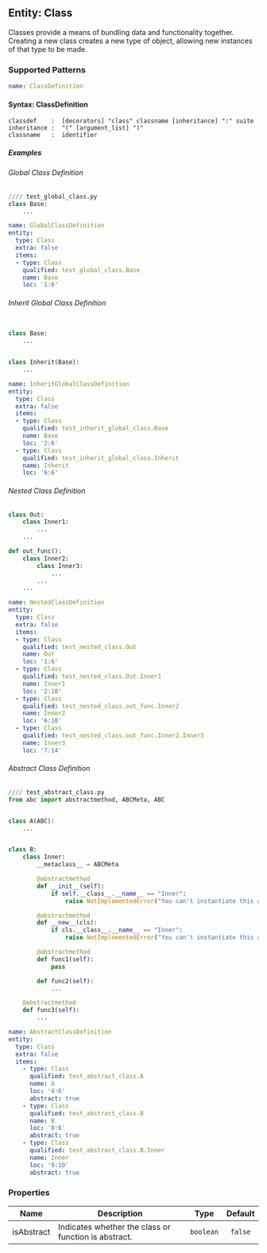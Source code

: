 ## Entity: Class
Classes provide a means of bundling data and functionality together. Creating a new class creates a new type of object, allowing new instances of that type to be made.

### Supported Patterns
```yaml
name: ClassDefinition
```
#### Syntax: ClassDefinition

```text
classdef    :  [decorators] "class" classname [inheritance] ":" suite
inheritance :  "(" [argument_list] ")"
classname   :  identifier
```

##### Examples
###### Global Class Definition

```python
//// test_global_class.py
class Base:
    ...
```

```yaml
name: GlobalClassDefinition
entity:
  type: Class
  extra: false
  items:
  - type: Class
    qualified: test_global_class.Base
    name: Base
    loc: '1:6'
```

###### Inherit Global Class Definition

```python

class Base:
    ...


class Inherit(Base):
    ...

```
```yaml
name: InheritGlobalClassDefinition
entity:
  type: Class
  extra: false
  items:
  - type: Class
    qualified: test_inherit_global_class.Base
    name: Base
    loc: '2:6'
  - type: Class
    qualified: test_inherit_global_class.Inherit
    name: Inherit
    loc: '6:6'
```

###### Nested Class Definition 
```python
class Out:
    class Inner1:
        ...
    ...

def out_func():
    class Inner2:
        class Inner3:
            ...
        ...
    ...
```

```yaml
name: NestedClassDefinition
entity:
  type: Class
  extra: false
  items:
  - type: Class
    qualified: test_nested_class.Out
    name: Out
    loc: '1:6'
  - type: Class
    qualified: test_nested_class.Out.Inner1
    name: Inner1
    loc: '2:10'
  - type: Class
    qualified: test_nested_class.out_func.Inner2
    name: Inner2
    loc: '6:10'
  - type: Class
    qualified: test_nested_class.out_func.Inner2.Inner3
    name: Inner3
    loc: '7:14'
```

###### Abstract Class Definition

```python
//// test_abstract_class.py
from abc import abstractmethod, ABCMeta, ABC


class A(ABC):
    ...


class B:
    class Inner:
        __metaclass__ = ABCMeta

        @abstractmethod
        def __init__(self):
            if self.__class__.__name__ == "Inner":
                raise NotImplementedError("You can't instantiate this abstract class. Derive it, please.")

        @abstractmethod
        def __new__(cls):
            if cls.__class__.__name__ == "Inner":
                raise NotImplementedError("You can't instantiate this abstract class. Derive it, please.")

        @abstractmethod
        def func1(self):
            pass

        def func2(self):
            ...

    @abstractmethod
    def func3(self):
        ...

```

```yaml
name: AbstractClassDefinition
entity:
  type: Class
  extra: false
  items:
    - type: Class
      qualified: test_abstract_class.A
      name: A
      loc: '4:6'
      abstract: true
    - type: Class
      qualified: test_abstract_class.B
      name: B
      loc: '8:6'
      abstract: true
    - type: Class
      qualified: test_abstract_class.B.Inner
      name: Inner
      loc: '9:10'
      abstract: true
```

### Properties

| Name | Description | Type | Default |
|---|---|:---:|:---:|
| isAbstract | Indicates whether the class or function is abstract. | `boolean` | `false` |